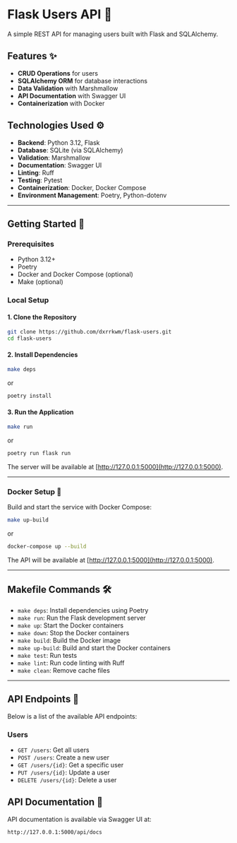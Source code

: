 # Flask Users API 📄 

A simple REST API for managing users built with Flask and SQLAlchemy.

## Features ✨

- **CRUD Operations** for users
- **SQLAlchemy ORM** for database interactions
- **Data Validation** with Marshmallow
- **API Documentation** with Swagger UI
- **Containerization** with Docker

## Technologies Used ⚙️

- **Backend**: Python 3.12, Flask
- **Database**: SQLite (via SQLAlchemy)
- **Validation**: Marshmallow
- **Documentation**: Swagger UI
- **Linting**: Ruff
- **Testing**: Pytest
- **Containerization**: Docker, Docker Compose
- **Environment Management**: Poetry, Python-dotenv

---

## Getting Started 🐾

### Prerequisites

- Python 3.12+
- Poetry
- Docker and Docker Compose (optional)
- Make (optional)

### Local Setup

#### 1. Clone the Repository
```bash
git clone https://github.com/dxrrkwm/flask-users.git
cd flask-users
```

#### 2. Install Dependencies
```bash
make deps
```
or
```bash
poetry install
```

#### 3. Run the Application
```bash
make run
```
or
```bash
poetry run flask run
```

The server will be available at [http://127.0.0.1:5000](http://127.0.0.1:5000).

---

### Docker Setup 🐳

Build and start the service with Docker Compose:
```bash
make up-build
```
or
```bash
docker-compose up --build
```

The API will be available at [http://127.0.0.1:5000](http://127.0.0.1:5000).

---

## Makefile Commands 🛠️

- `make deps`: Install dependencies using Poetry
- `make run`: Run the Flask development server
- `make up`: Start the Docker containers
- `make down`: Stop the Docker containers
- `make build`: Build the Docker image
- `make up-build`: Build and start the Docker containers
- `make test`: Run tests
- `make lint`: Run code linting with Ruff
- `make clean`: Remove cache files

---

## API Endpoints 🧩

Below is a list of the available API endpoints:

### Users
- `GET /users`: Get all users
- `POST /users`: Create a new user
- `GET /users/{id}`: Get a specific user
- `PUT /users/{id}`: Update a user
- `DELETE /users/{id}`: Delete a user

## API Documentation 📄

API documentation is available via Swagger UI at:
```
http://127.0.0.1:5000/api/docs
```
